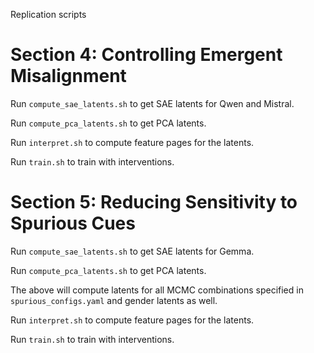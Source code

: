 Replication scripts

# Section 4: Controlling Emergent Misalignment 

Run `compute_sae_latents.sh` to get SAE latents for Qwen and Mistral.

Run `compute_pca_latents.sh` to get PCA latents.

Run `interpret.sh` to compute feature pages for the latents.

Run `train.sh` to train with interventions.

# Section 5: Reducing Sensitivity to Spurious Cues

Run `compute_sae_latents.sh` to get SAE latents for Gemma.

Run `compute_pca_latents.sh` to get PCA latents.

The above will compute latents for all MCMC combinations specified in `spurious_configs.yaml` and gender latents as well.

Run `interpret.sh` to compute feature pages for the latents.

Run `train.sh` to train with interventions.
